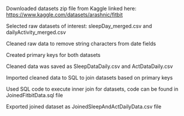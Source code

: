 Downloaded datasets zip file from Kaggle linked here: https://www.kaggle.com/datasets/arashnic/fitbit

Selected raw datasets of interest: sleepDay_merged.csv and dailyActivity_merged.csv

Cleaned raw data to remove string characters from date fields

Created primary keys for both datasets

Cleaned data was saved as SleepDataDaily.csv and ActDataDaily.csv

Imported cleaned data to SQL to join datasets based on primary keys

Used SQL code to execute inner join for datasets, code can be found in JoinedFitbitData.sql file

Exported joined dataset as JoinedSleepAndActDailyData.csv file
